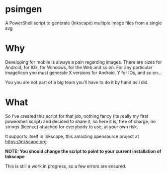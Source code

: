# psimgen
A PowerShell script to generate (Inkscape) multiple image files from a single svg

# Why
Developing for mobile is always a pain regarding images. There are sizes for Android, for IOs, for Windows, for the Web and so on. For any particular image/icon you must generate X versions for Android, Y for IOs, and so on... 

You you are not part of a big team you'll have to do it by hand as I did.

# What
So I've created this script for that job, nothing fancy (its really my first powershell script) and decided to share it, so here it is, free of charge, no strings (licence) attached for everybody to use, at your own risk.

It supports itself in Inkscape, this amaizing opensource project at https://inkscape.org.

__NOTE: You should change the script to point to your current installation of Inkscape__

This is still a work in progress, so a few errors are ensured.


